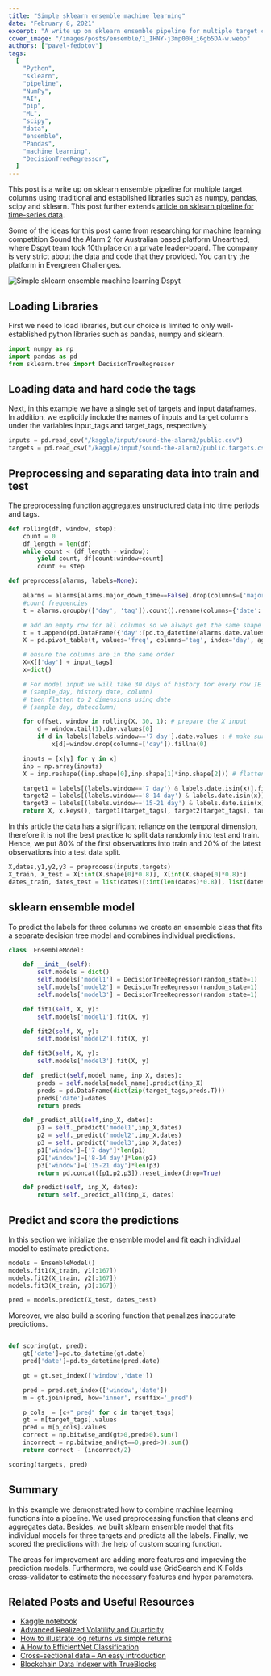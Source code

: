 ```yaml
---
title: "Simple sklearn ensemble machine learning"
date: "February 8, 2021"
excerpt: "A write up on sklearn ensemble pipeline for multiple target columns using libraries such as numpy, pandas and sklearn."
cover_image: "/images/posts/ensemble/1_IHNY-j3mp00H_i6gb5DA-w.webp"
authors: ["pavel-fedotov"]
tags:
  [
    "Python",
    "sklearn",
    "pipeline",
    "NumPy",
    "AI",
    "pip",
    "ML",
    "scipy",
    "data",
    "ensemble",
    "Pandas",
    "machine learning",
    "DecisionTreeRegressor",
  ]
---
```


This post is a write up on sklearn ensemble pipeline for multiple target columns using traditional and established libraries such as numpy, pandas, scipy and sklearn.
This post further extends [article on sklearn pipeline for time-series data](https://dspyt.com/machine-learning-time-series-temperature-data-modeling).

Some of the ideas for this post came from researching for machine learning competition Sound the Alarm 2 for Australian based platform Unearthed, where Dspyt team took 10th place on a private leader-board. The company is very strict about the data and code that they provided. You can try the platform in Evergreen Challenges.

![Simple sklearn ensemble machine learning Dspyt](/images/posts/ensemble/image-3.webp)

## Loading Libraries

First we need to load libraries, but our choice is limited to only well-established python libraries such as pandas, numpy and sklearn.

```python
import numpy as np
import pandas as pd
from sklearn.tree import DecisionTreeRegressor
```

## Loading data and hard code the tags

Next, in this example we have a single set of targets and input dataframes. In addition, we explicitly include the names of inputs and target columns under the variables input_tags and target_tags, respectively

```python
inputs = pd.read_csv("/kaggle/input/sound-the-alarm2/public.csv")
targets = pd.read_csv("/kaggle/input/sound-the-alarm2/public.targets.csv")
```

## Preprocessing and separating data into train and test

The preprocessing function aggregates unstructured data into time periods and tags.

```python
def rolling(df, window, step):
    count = 0
    df_length = len(df)
    while count < (df_length - window):
        yield count, df[count:window+count]
        count += step

def preprocess(alarms, labels=None):

    alarms = alarms[alarms.major_down_time==False].drop(columns=['major_down_time'])
    #count frequencies
    t = alarms.groupby(['day', 'tag']).count().rename(columns={'date':'freq'}).reset_index()

    # add an empty row for all columns so we always get the same shape output
    t = t.append(pd.DataFrame({'day':[pd.to_datetime(alarms.date.values[0]).date()]*len(input_tags),'freq':[0]*len(input_tags), 'tag':input_tags}))
    X = pd.pivot_table(t, values='freq', columns='tag', index='day', aggfunc=np.sum).reset_index()

    # ensure the columns are in the same order
    X=X[['day'] + input_tags]
    x=dict()

    # For model input we will take 30 days of history for every row IE 3 dimensions
    # (sample_day, history date, column)
    # then flatten to 2 dimensions using date
    # (sample day, datecolumn)

    for offset, window in rolling(X, 30, 1): # prepare the X input
        d = window.tail(1).day.values[0]
        if d in labels[labels.window=='7 day'].date.values : # make sure we have a label for the date
            x[d]=window.drop(columns=['day']).fillna(0)

    inputs = [x[y] for y in x]
    inp = np.array(inputs)
    X = inp.reshape((inp.shape[0],inp.shape[1]*inp.shape[2])) # flatten to one row per day

    target1 = labels[(labels.window=='7 day') & labels.date.isin(x)].fillna(0)
    target2 = labels[(labels.window=='8-14 day') & labels.date.isin(x)].fillna(0)
    target3 = labels[(labels.window=='15-21 day') & labels.date.isin(x)].fillna(0)
    return X, x.keys(), target1[target_tags], target2[target_tags], target3[target_tags]
```

In this article the data has a significant reliance on the temporal dimension, therefore it is not the best practice to split data randomly into test and train. Hence, we put 80% of the first observations into train and 20% of the latest observations into a test data split.

```python
X,dates,y1,y2,y3 = preprocess(inputs,targets)
X_train, X_test = X[:int(X.shape[0]*0.8)], X[int(X.shape[0]*0.8):]
dates_train, dates_test = list(dates)[:int(len(dates)*0.8)], list(dates)[int(len(dates)*0.8):]
```

## sklearn ensemble model

To predict the labels for three columns we create an ensemble class that fits a separate decision tree model and combines individual predictions.

```python
class  EnsembleModel:

    def __init__(self):
        self.models = dict()
        self.models['model1'] = DecisionTreeRegressor(random_state=1)
        self.models['model2'] = DecisionTreeRegressor(random_state=1)
        self.models['model3'] = DecisionTreeRegressor(random_state=1)

    def fit1(self, X, y):
        self.models['model1'].fit(X, y)

    def fit2(self, X, y):
        self.models['model2'].fit(X, y)

    def fit3(self, X, y):
        self.models['model3'].fit(X, y)

    def _predict(self,model_name, inp_X, dates):
        preds = self.models[model_name].predict(inp_X)
        preds = pd.DataFrame(dict(zip(target_tags,preds.T)))
        preds['date']=dates
        return preds

    def _predict_all(self,inp_X, dates):
        p1 = self._predict('model1',inp_X,dates)
        p2 = self._predict('model2',inp_X,dates)
        p3 = self._predict('model3',inp_X,dates)
        p1['window']=['7 day']*len(p1)
        p2['window']=['8-14 day']*len(p2)
        p3['window']=['15-21 day']*len(p3)
        return pd.concat([p1,p2,p3]).reset_index(drop=True)

    def predict(self, inp_X, dates):
        return self._predict_all(inp_X, dates)
```

## Predict and score the predictions

In this section we initialize the ensemble model and fit each individual model to estimate predictions.

```python
models = EnsembleModel()
models.fit1(X_train, y1[:167])
models.fit2(X_train, y2[:167])
models.fit3(X_train, y3[:167])

pred = models.predict(X_test, dates_test)
```

Moreover, we also build a scoring function that penalizes inaccurate predictions.

```python

def scoring(gt, pred):
    gt['date']=pd.to_datetime(gt.date)
    pred['date']=pd.to_datetime(pred.date)

    gt = gt.set_index(['window','date'])

    pred = pred.set_index(['window','date'])
    m = gt.join(pred, how='inner', rsuffix='_pred')

    p_cols  = [c+"_pred" for c in target_tags]
    gt = m[target_tags].values
    pred = m[p_cols].values
    correct = np.bitwise_and(gt>0,pred>0).sum()
    incorrect = np.bitwise_and(gt==0,pred>0).sum()
    return correct - (incorrect/2)

scoring(targets, pred)
```

## Summary

In this example we demonstrated how to combine machine learning functions into a pipeline. We used preprocessing function that cleans and aggregates data. Besides, we built sklearn ensemble model that fits individual models for three targets and predicts all the labels. Finally, we scored the predictions with the help of custom scoring function.

The areas for improvement are adding more features and improving the prediction models. Furthermore, we could use GridSearch and K-Folds cross-validator to estimate the necessary features and hyper parameters.

## Related Posts and Useful Resources

- [Kaggle notebook](https://www.kaggle.com/pavfedotov/decision-tree-ensemble/)
- [Advanced Realized Volatility and Quarticity](https://dspyt.com/advanced-realized-volatility-and-quarticity)
- [How to illustrate log returns vs simple returns](https://dspyt.com/simple-returns-log-return-and-volatility-simple-introduction)
- [A How to EfficientNet Classification](https://dspyt.com/efficientnet-classification)
- [Cross-sectional data – An easy introduction](https://dspyt.com/cross-sectional-data-an-easy-introduction)
- [Blockchain Data Indexer with TrueBlocks](https://dspyt.com/blockchain-data-indexer-with-trueblocks)
